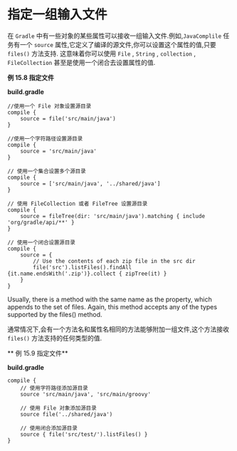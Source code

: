 # 指定一组输入文件


在 `Gradle` 中有一些对象的某些属性可以接收一组输入文件.例如,`JavaComplile` 任务有一个 `source` 属性,它定义了编译的源文件,你可以设置这个属性的值,只要 `files()` 方法支持. 这意味着你可以使用 `File` , `String` , `collection` , `FileCollection` 
甚至是使用一个闭合去设置属性的值.

**例 15.8 指定文件**

**build.gradle**
```
//使用一个 File 对象设置源目录
compile {
    source = file('src/main/java')
}

//使用一个字符路径设置源目录
compile {
    source = 'src/main/java'
}

// 使用一个集合设置多个源目录
compile {
    source = ['src/main/java', '../shared/java']
}

// 使用 FileCollection 或者 FileTree 设置源目录
compile {
    source = fileTree(dir: 'src/main/java').matching { include 'org/gradle/api/**' }
}

// 使用一个闭合设置源目录
compile {
    source = {
        // Use the contents of each zip file in the src dir
        file('src').listFiles().findAll {it.name.endsWith('.zip')}.collect { zipTree(it) }
    }
}
```

Usually, there is a method with the same name as the property, which appends to the set of files. Again, this method accepts any of the types supported by the files() method.

通常情况下,会有一个方法名和属性名相同的方法能够附加一组文件,这个方法接收 `files()` 方法支持的任何类型的值.

** 例 15.9 指定文件**

**build.gradle**
```
compile {
    // 使用字符路径添加源目录
    source 'src/main/java', 'src/main/groovy'

    // 使用 File 对象添加源目录
    source file('../shared/java')

    // 使用闭合添加源目录
    source { file('src/test/').listFiles() }
}

```
